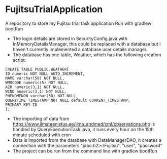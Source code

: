 # FujitsuTrialApplication
A repository to store my Fujitsu trial task application
Run with gradlew bootRun

- The login details are stored in SecurityConfig.java with InMemoryDetailsManager, this could be replaced with a database but I haven't currently implemented a database user details manager.
- The database has one table, Weather, which has the following creation script: 
```
CREATE TABLE PUBLIC.WEATHER[
ID numeric NOT NULL AUTO_INCREMENT,
NAME varchar(50) NOT NULL,
WMOCODE numeric(5) NOT NULL,
AIR numeric(3,1) NOT NULL,
WIND numeric(3,1) NOT NULL,
PHENOMENON varchar(50) NOT NULL,
QUERYTIME TIMESTAMP NOT NULL default CURRENT_TIMESTAMP,
PRIMARY KEY ID
];
```
- The importing of data from https://www.ilmateenistus.ee/ilma_andmed/xml/observations.php is handled by QueryExecutionTask.java, it runs every hour on the 15th minute scheduled with cron
- Data is imported from the database with DataManagerDAO, it creates a connection with the parameters "jdbc:h2:~/Fujitsu", "user", "password"
- The project can be run from the command line with gradlew bootRun

